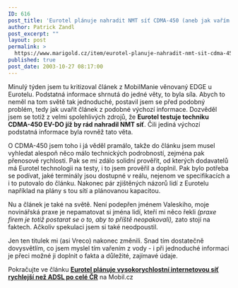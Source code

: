 ```yaml
---
ID: 616
post_title: 'Eurotel plánuje nahradit NMT síť CDMA-450 (aneb jak vařím z&nbsp;vody já)'
author: Patrick Zandl
post_excerpt: ""
layout: post
permalink: >
  https://www.marigold.cz/item/eurotel-planuje-nahradit-nmt-sit-cdma-450-aneb-jak-varim-z-vody-ja
published: true
post_date: 2003-10-27 08:17:00
---
```

<P>Minulý týden jsem tu kritizoval článek z MobilManie věnovaný EDGE u Eurotelu. Podstatná informace shrnutá do jedné věty, to byla síla. Abych to neměl na tom světě tak jednoduché, postavil jsem se před podobný problém, tedy jak uvařit článek z podobné výchozí informace. Dozvěděl jsem se totiž z velmi spolehlivých zdrojů, že <STRONG>Eurotel testuje techniku CDMA-450 EV-DO jíž by rád nahradil NMT síť</STRONG>. Čili jediná výchozí podstatná informace byla rovněž tato věta. </P>
<P>O CDMA-450 jsem toho i já věděl pramálo, takže do článku jsem musel vyhledat alespoň něco málo technických podrobností, zejména pak přenosové rychlosti. Pak se mi zdálo solidní prověřit, od kterých dodavatelů má Eurotel technologii na testy, i to jsem prověřil a doplnil. Pak bylo potřeba se podívat, jaké terminály jsou dostupné v reálu, nejenom ve specifikacích a i to putovalo do článku. Nakonec pár zjištěných názorů lidí z Eurotelu například na plány s tou sítí a plánovanou kapacitou. </P>
<P>Nu a článek je také na světě. Není podepřen jménem Valeskiho, moje novinářská praxe je nepamatovat si jména lidí, kteří mi něco řekli <EM>(praxe firem je totiž postarat se o to, aby to příště neopakovali),</EM> zato stojí na faktech. Ačkoliv spekulaci jsem si také neodpoustil. </P>
<P>Jen ten titulek mi (asi Vreco) nakonec změnili. Snad tím dostatečně dovysvětlím, co jsem myslel tím vařením z vody - i při jednoduché informaci je přeci možné ji doplnit o fakta a důležité, zajímavé údaje. </P>
<P>Pokračujte ve článku <A href="http://mobil.idnes.cz/mobilni_komunikace/mobilni_technologie/cdma450031026.html" target=_blank><STRONG>Eurotel plánuje vysokorychlostní internetovou síť rychlejší než ADSL po celé ČR</STRONG></A> na Mobil.cz</P>